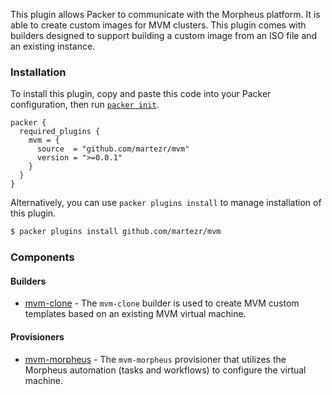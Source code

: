 This plugin allows Packer to communicate with the Morpheus platform. It is able to create custom images for MVM clusters. This plugin comes with builders designed to support building a custom image from an ISO file and an existing instance.

### Installation

To install this plugin, copy and paste this code into your Packer configuration, then run [`packer init`](https://www.packer.io/docs/commands/init).

```hcl
packer {
  required_plugins {
    mvm = {
      source  = "github.com/martezr/mvm"
      version = ">=0.0.1"
    }
  }
}
```

Alternatively, you can use `packer plugins install` to manage installation of this plugin.

```sh
$ packer plugins install github.com/martezr/mvm
```

### Components

#### Builders

- [mvm-clone](/docs/builders/mvm-clone.md) - The `mvm-clone` builder is used to create MVM custom templates based on an existing MVM virtual machine.

#### Provisioners

- [mvm-morpheus](/docs/provisioners/mvm-morpheus.md) - The `mvm-morpheus` provisioner that utilizes the Morpheus automation (tasks and workflows) to configure the virtual machine.
